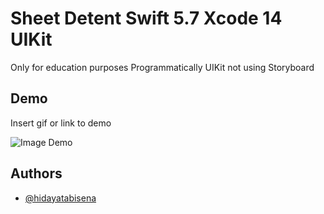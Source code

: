 
# Sheet Detent Swift 5.7 Xcode 14 UIKit

Only for education purposes
Programmatically UIKit not using Storyboard

## Demo

Insert gif or link to demo

![Image Demo](https://res.cloudinary.com/moyadev/image/upload/v1671501462/iSwift/sheet-detent_i0muw3.gif)
## Authors

- [@hidayatabisena](https://github.com/hidayatabisena)

